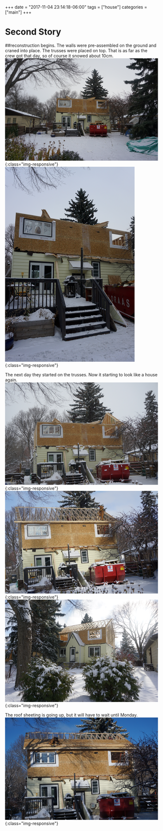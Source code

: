 +++
date = "2017-11-04 23:14:18-06:00"
tags = ["house"]
categories = ["main"]
+++

# Second Story

##reconstruction begins.
The walls were pre-assembled on the ground and craned into place. 
The trusses were placed on top.  That is as far as the crew got that day,
so of course it snowed about 10cm.
![construction1](construction1.png){:class="img-responsive"}
![construction2](construction2.png){:class="img-responsive"}


The next day they started on the trusses. Now it starting to look like a house
again.
![construction3](construction3.png){:class="img-responsive"}
![construction4](construction4.png){:class="img-responsive"}
![construction5](construction5.png){:class="img-responsive"}

The roof sheeting is going up, but it will have to wait until Monday.
![construction6](construction6.png){:class="img-responsive"}



